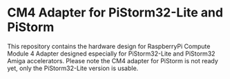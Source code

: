# CM4 Adapter for PiStorm32-Lite and PiStorm

This repository contains the hardware design for RaspberryPi Compute Module 4 Adapter designed especially for PiStorm32-Lite and PiStorm32 Amiga accelerators. Please note the CM4 adapter for PiStorm is not ready yet, only the PiStorm32-Lite version is usable.

